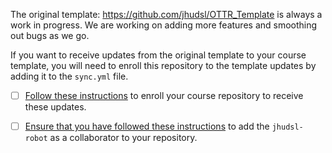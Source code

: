 
The original template: https://github.com/jhudsl/OTTR_Template is always a work in progress.
We are working on adding more features and smoothing out bugs as we go.

If you want to receive updates from the original template to your course template, you will need to enroll this repository to the template updates by adding it to the `sync.yml` file.

- [ ] [Follow these instructions](https://github.com/jhudsl/OTTR_Template/wiki/Start-a-new-course#10-enroll-your-repository-for-ottrsidekick-updates) to enroll your course repository to receive these updates.

- [ ] [Ensure that you have followed these instructions](https://github.com/jhudsl/OTTR_Template/wiki/Start-a-new-course#5-add-jhudsl-robot-as-a-collaborator) to add the `jhudsl-robot` as a collaborator to your repository.
